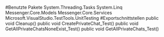 #Benutzte Pakete
System.Threading.Tasks
System.Linq
Messenger.Core.Models
Messenger.Core.Services
Microsoft.VisualStudio.TestTools.UnitTesting
#Exportschnittstellen
public void Cleanup()
public void CreatePrivateChat_Test()
public void GetAllPrivateChatsNoneExist_Test()
public void GetAllPrivateChats_Test()
